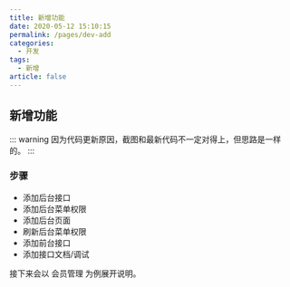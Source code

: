 ```yaml
---
title: 新增功能
date: 2020-05-12 15:10:15
permalink: /pages/dev-add
categories: 
  - 开发
tags: 
  - 新增
article: false
---
```


## 新增功能
::: warning 
因为代码更新原因，截图和最新代码不一定对得上，但思路是一样的。
:::

### 步骤

- 添加后台接口
- 添加后台菜单权限
- 添加后台页面
- 刷新后台菜单权限
- 添加前台接口
- 添加接口文档/调试  

接下来会以 会员管理 为例展开说明。
